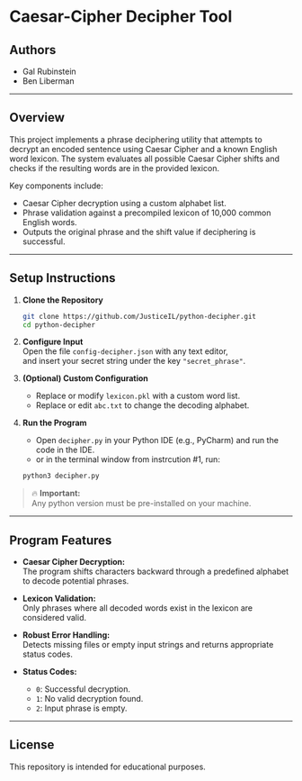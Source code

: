 # Caesar-Cipher Decipher Tool

## Authors

- Gal Rubinstein
- Ben Liberman

---

## Overview

This project implements a phrase deciphering utility that attempts to decrypt an encoded sentence using Caesar Cipher and a known English word lexicon.
The system evaluates all possible Caesar Cipher shifts and checks if the resulting words are in the provided lexicon.

Key components include:

- Caesar Cipher decryption using a custom alphabet list.
- Phrase validation against a precompiled lexicon of 10,000 common English words.
- Outputs the original phrase and the shift value if deciphering is successful.

---

## Setup Instructions

1. **Clone the Repository**  
   ```bash
   git clone https://github.com/JusticeIL/python-decipher.git
   cd python-decipher
   ```

2. **Configure Input**  
   Open the file `config-decipher.json` with any text editor,  
   and insert your secret string under the key `"secret_phrase"`.


3. **(Optional) Custom Configuration**  
   - Replace or modify `lexicon.pkl` with a custom word list.  
   - Replace or edit `abc.txt` to change the decoding alphabet.

4. **Run the Program**  
   - Open `decipher.py` in your Python IDE (e.g., PyCharm) and run the code in the IDE.  
   - or in the terminal window from instrcution #1, run:
   ```bash
   python3 decipher.py
   ```
   
> 🔥 **Important:**  
> Any python version must be pre-installed on your machine.

---

## Program Features

- **Caesar Cipher Decryption:**  
  The program shifts characters backward through a predefined alphabet to decode potential phrases.

- **Lexicon Validation:**  
  Only phrases where all decoded words exist in the lexicon are considered valid.

- **Robust Error Handling:**  
  Detects missing files or empty input strings and returns appropriate status codes.

- **Status Codes:**  
  - `0`: Successful decryption.
  - `1`: No valid decryption found.
  - `2`: Input phrase is empty.

---

## License

This repository is intended for educational purposes.